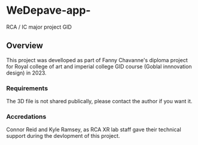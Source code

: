 # WeDepave-app-
RCA / IC major project GID

## Overview

This project was develloped as part of Fanny Chavanne's diploma project for Royal college of art and imperial college GID course (Goblal innnovation design) in 2023.

### Requirements
The 3D file is not shared publically, please contact the author if you want it.

### Accredations
Connor Reid and Kyle Ramsey, as RCA XR lab staff gave their technical support during the devlopment of this project.
